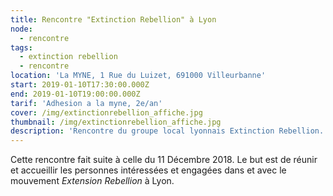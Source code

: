 ```yaml
---
title: Rencontre "Extinction Rebellion" à Lyon
node:
  - rencontre
tags:
  - extinction rebellion
  - rencontre
location: 'La MYNE, 1 Rue du Luizet, 691000 Villeurbanne'
start: 2019-01-10T17:30:00.000Z
end: 2019-01-10T19:00:00.000Z
tarif: 'Adhesion a la myne, 2e/an'
cover: /img/extinctionrebellion_affiche.jpg
thumbnail: /img/extinctionrebellion_affiche.jpg
description: 'Rencontre du groupe local lyonnais Extinction Rebellion. '
---
```

Cette rencontre fait suite à celle du 11 Décembre 2018. Le but est de réunir et accueillir les personnes intéressées et engagées dans et avec le mouvement _Extension Rebellion_ à Lyon.
